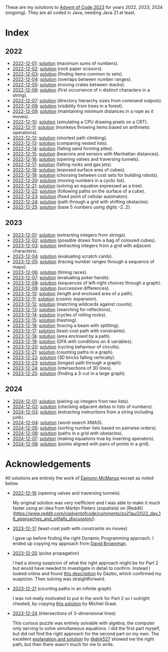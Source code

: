 These are my solutions to [Advent of Code 2023](https://adventofcode.com) for
years 2022, 2023, 2024 (ongoing). They are all coded in Java, needing Java 21 at least.

# Index

## 2022

* [2022-12-01](https://adventofcode.com/2022/day/1): [solution](src/advent2022/Puzzle1.java) (maximum sums of numbers).
* [2022-12-02](https://adventofcode.com/2022/day/2): [solution](src/advent2022/Puzzle2.java) (rock paper scissors).
* [2022-12-03](https://adventofcode.com/2022/day/3): [solution](src/advent2022/Puzzle3.java) (finding items common to sets).
* [2022-12-04](https://adventofcode.com/2022/day/4): [solution](src/advent2022/Puzzle4.java) (overlaps between number ranges).
* [2022-12-05](https://adventofcode.com/2022/day/5): [solution](src/advent2022/Puzzle5.java) (moving crates between stacks).
* [2022-12-06](https://adventofcode.com/2022/day/6): [solution](src/advent2022/Puzzle6.java) (first occurrence of n distinct characters in a string).
* [2022-12-07](https://adventofcode.com/2022/day/7): [solution](src/advent2022/Puzzle7.java) (directory hierarchy sizes from command outputs).
* [2022-12-08](https://adventofcode.com/2022/day/8): [solution](src/advent2022/Puzzle8.java) (visibility from trees in a forest).
* [2022-12-09](https://adventofcode.com/2022/day/9): [solution](src/advent2022/Puzzle9.java) (maintaining minimum distances in a rope as it moves).
* [2022-12-10](https://adventofcode.com/2022/day/10): [solution](src/advent2022/Puzzle10.java) (simulating a CPU drawing pixels on a CRT).
* [2022-12-11](https://adventofcode.com/2022/day/11): [solution](src/advent2022/Puzzle11.java) (monkeys throwing items based on arithmetic operations).
* [2022-12-12](https://adventofcode.com/2022/day/12): [solution](src/advent2022/Puzzle12.java) (shortest path climbing).
* [2022-12-13](https://adventofcode.com/2022/day/13): [solution](src/advent2022/Puzzle13.java) (comparing nested lists).
* [2022-12-14](https://adventofcode.com/2022/day/14): [solution](src/advent2022/Puzzle14.java) (falling sand forming piles).
* [2022-12-15](https://adventofcode.com/2022/day/15): [solution](src/advent2022/Puzzle15.java) (beacons and sensors with Manhattan distances).
* [2022-12-16](https://adventofcode.com/2022/day/16): [solution](src/advent2022/Puzzle16.java) (opening valves and traversing tunnels).
* [2022-12-17](https://adventofcode.com/2022/day/17): [solution](src/advent2022/Puzzle17.java) (falling rocks and gas jets).
* [2022-12-18](https://adventofcode.com/2022/day/18): [solution](src/advent2022/Puzzle18.java) (exposed surface area of cubes).
* [2022-12-19](https://adventofcode.com/2022/day/19): [solution](src/advent2022/Puzzle19.java) (choosing between cost sets for building robots).
* [2022-12-20](https://adventofcode.com/2022/day/20): [solution](src/advent2022/Puzzle20.java) (moving numbers in a cyclic list).
* [2022-12-21](https://adventofcode.com/2022/day/21): [solution](src/advent2022/Puzzle21.java) (solving an equation expressed as a tree).
* [2022-12-22](https://adventofcode.com/2022/day/22): [solution](src/advent2022/Puzzle22.java) (following paths on the surface of a cube).
* [2022-12-23](https://adventofcode.com/2022/day/23): [solution](src/advent2022/Puzzle23.java) (fixed point of cellular automaton).
* [2022-12-24](https://adventofcode.com/2022/day/24): [solution](src/advent2022/Puzzle24.java) (path through a grid with shifting obstacles).
* [2022-12-25](https://adventofcode.com/2022/day/25): [solution](src/advent2022/Puzzle25.java) (base 5 numbers using digits -2..2).

## 2023

* [2023-12-01](https://adventofcode.com/2023/day/1): [solution](src/advent2023/Puzzle1.java) (extracting integers from strings).
* [2023-12-02](https://adventofcode.com/2023/day/2): [solution](src/advent2023/Puzzle2.java) (possible draws from a bag of coloured cubes).
* [2023-12-03](https://adventofcode.com/2023/day/3): [solution](src/advent2023/Puzzle3.java) (extracting integers from a grid with adjacent characters).
* [2023-12-04](https://adventofcode.com/2023/day/4): [solution](src/advent2023/Puzzle4.java) (evaluating scratch cards).
* [2023-12-05](https://adventofcode.com/2023/day/5): [solution](src/advent2023/Puzzle5.java) (tracing number ranges through a sequence of maps).
* [2023-12-06](https://adventofcode.com/2023/day/6): [solution](src/advent2023/Puzzle6.java) (timing races).
* [2023-12-07](https://adventofcode.com/2023/day/7): [solution](src/advent2023/Puzzle7.java) (evaluating poker hands).
* [2023-12-08](https://adventofcode.com/2023/day/8): [solution](src/advent2023/Puzzle8.java) (sequences of left-right choices through a graph).
* [2023-12-09](https://adventofcode.com/2023/day/9): [solution](src/advent2023/Puzzle9.java) (successive differences).
* [2023-12-10](https://adventofcode.com/2023/day/10): [solution](src/advent2023/Puzzle10.java) (length and enclosed area of a path).
* [2023-12-11](https://adventofcode.com/2023/day/11): [solution](src/advent2023/Puzzle11.java) (cosmic expansion).
* [2023-12-12](https://adventofcode.com/2023/day/12): [solution](src/advent2023/Puzzle12.java) (matching wildcards against counts).
* [2023-12-13](https://adventofcode.com/2023/day/13): [solution](src/advent2023/Puzzle13.java) (searching for reflections).
* [2023-12-14](https://adventofcode.com/2023/day/14): [solution](src/advent2023/Puzzle14.java) (cycles of rolling rocks).
* [2023-12-15](https://adventofcode.com/2023/day/15): [solution](src/advent2023/Puzzle15.java) (hashing).
* [2023-12-16](https://adventofcode.com/2023/day/16): [solution](src/advent2023/Puzzle16.java) (tracing a beam with splitting).
* [2023-12-17](https://adventofcode.com/2023/day/17): [solution](src/advent2023/Puzzle17.java) (least-cost path with constraints).
* [2023-12-18](https://adventofcode.com/2023/day/18): [solution](src/advent2023/Puzzle18.java) (area enclosed by a path).
* [2023-12-19](https://adventofcode.com/2023/day/19): [solution](src/advent2023/Puzzle19.java) (DFA with conditions on 4 variables).
* [2023-12-20](https://adventofcode.com/2023/day/20): [solution](src/advent2023/Puzzle20.java) (cycling behaviour of circuits).
* [2023-12-21](https://adventofcode.com/2023/day/21): [solution](src/advent2023/Puzzle21.java) (counting paths in a graph).
* [2023-12-22](https://adventofcode.com/2023/day/22): [solution](src/advent2023/Puzzle22.java) (3D bricks falling vertically).
* [2023-12-23](https://adventofcode.com/2023/day/23): [solution](src/advent2023/Puzzle23.java) (longest path through a graph).
* [2023-12-24](https://adventofcode.com/2023/day/24): [solution](src/advent2023/Puzzle24.java) (intersections of 3D lines).
* [2023-12-25](https://adventofcode.com/2023/day/25): [solution](src/advent2023/Puzzle25.java) (finding a 3-cut in a large graph).

## 2024

* [2024-12-01](https://adventofcode.com/2024/day/1): [solution](src/advent2024/Puzzle1.java) (pairing up integers from two lists).
* [2024-12-02](https://adventofcode.com/2024/day/2): [solution](src/advent2024/Puzzle2.java) (checking adjacent deltas in lists of numbers).
* [2024-12-03](https://adventofcode.com/2024/day/3): [solution](src/advent2024/Puzzle3.java) (extracting instructions from a string including junk).
* [2024-12-04](https://adventofcode.com/2024/day/4): [solution](src/advent2024/Puzzle4.java) (word-search XMAS).
* [2024-12-05](https://adventofcode.com/2024/day/5): [solution](src/advent2024/Puzzle5.java) (sorting number lists based on pairwise orders).
* [2024-12-06](https://adventofcode.com/2024/day/6): [solution](src/advent2024/Puzzle6.java) (paths in a grid with obstacles).
* [2024-12-07](https://adventofcode.com/2024/day/7): [solution](src/advent2024/Puzzle7.java) (making equations true by inserting operators).
* [2024-12-08](https://adventofcode.com/2024/day/8): [solution](src/advent2024/Puzzle8.java) (points aligned with pairs of points in a grid).

# Acknowledgements

All solutions are entirely the work of
[Éamonn McManus](https://github.com/eamonnmcmanus) except as noted below.

* [2022-12-16](https://adventofcode.com/2022/day/16) (opening valves and traversing tunnels).

  My original solution was very inefficient and I was able to make it much faster
  using an idea from Martijn Pieters (zopatista) on [Reddit]
  (https://www.reddit.com/r/adventofcode/comments/zo21au/2022_day_16_approaches_and_pitfalls_discussion/).

* [2023-12-17](https://adventofcode.com/2023/day/17) (least-cost path with constraints on moves)

  I gave up before finding the right Dynamic Programming approach. I ended up
  copying my approach from
  [David Brownman](https://advent-of-code.xavd.id/writeups/2023/day/17/).

* [2023-12-20](https://adventofcode.com/2023/day/20) (pulse propagation)

  I had a strong suspicion of what the right approach might be for Part 2 but
  would have needed to investigate in detail to confirm. Instead I looked online
  and found
  [this description](https://colab.sandbox.google.com/github/derailed-dash/Advent-of-Code/blob/master/src/AoC_2023/Dazbo%27s_Advent_of_Code_2023.ipynb#scrollTo=EFS4IeuPndFb)
  by Dazbo, which confirmed my suspicion. Then solving was straightforward.

* [2023-12-21](https://adventofcode.com/2023/day/21) (counting paths in an infinite graph)

  I was not really motivated to put in the work for Part 2 so I outright cheated, by copying
  [this solution](https://github.com/ash42/adventofcode/tree/main/adventofcode2023/src/nl/michielgraat/adventofcode2023/day21)
  by Michiel Graat.

* [2023-12-24](https://adventofcode.com/2023/day/21) (intersections of 3-dimensional lines)

  This curious puzzle was entirely solvable with algebra, the computer only
  serving to solve simultaneous equations. I did the first part myself, but did
  not find the right approach for the second part on my own. The excellent
  [explanation and solution](https://github.com/dirk527/aoc2021/blob/main/src/aoc2023/Day24.java)
  by [@dirk527](https://github.com/dirk527) showed me the right path, but then
  there wasn't much for me to write.
